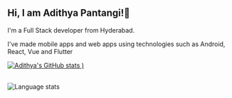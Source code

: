 <h2>Hi, I am Adithya Pantangi!👋</h2>

<p>I'm a Full Stack developer from Hyderabad.</p>

<p>I've made mobile apps and web apps using technologies such as Android, React, Vue and Flutter</p>

[![Adithya's GitHub stats](https://github-readme-stats.vercel.app/api?username=Adi343&show_icons=true&theme=cobalt2)
)](https://github.com/Adi343/github-readme-stats)

<br>

<img align="left" alt="Language stats" src="https://github-readme-stats.vercel.app/api/top-langs/?username=Adi343" />
